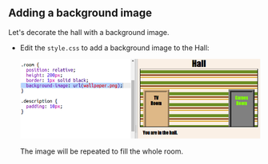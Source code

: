 ## Adding a background image

Let's decorate the hall with a background image.

+ Edit the `style.css` to add a background image to the Hall:
    
    ![captura de pantalla](images/rooms-hall-decorated.png)
    
    The image will be repeated to fill the whole room.